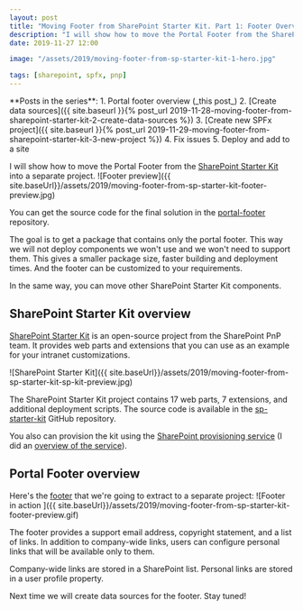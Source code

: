 ```yaml
---
layout: post
title: "Moving Footer from SharePoint Starter Kit. Part 1: Footer Overview"
description: "I will show how to move the Portal Footer from the SharePoint Starter Kit into a separate project. The goal is to get a package that contains only the portal footer. This way we will not deploy components we won't use and we won't need to support them. This gives a smaller package size, faster building and deployment times. And the footer can be customized to your requirements."
date: 2019-11-27 12:00

image: "/assets/2019/moving-footer-from-sp-starter-kit-1-hero.jpg"

tags: [sharepoint, spfx, pnp]
---
```


<aside markdown="1">
**Posts in the series**:
1. Portal footer overview (_this post_)
2. [Create data sources]({{ site.baseurl }}{% post_url 2019-11-28-moving-footer-from-sharepoint-starter-kit-2-create-data-sources %})
3. [Create new SPFx project]({{ site.baseurl }}{% post_url 2019-11-29-moving-footer-from-sharepoint-starter-kit-3-new-project %})
4. Fix issues
5. Deploy and add to a site
</aside>


I will show how to move the Portal Footer from the [SharePoint Starter Kit](https://github.com/SharePoint/sp-starter-kit) into a separate project.
![Footer preview]({{ site.baseUrl}}/assets/2019/moving-footer-from-sp-starter-kit-footer-preview.jpg)

You can get the source code for the final solution in the [portal-footer](https://github.com/dmitryrogozhny/sharepoint-lab/tree/master/footer/portal-footer) repository.

The goal is to get a package that contains only the portal footer. This way we will not deploy components we won't use and we won't need to support them. This gives a smaller package size, faster building and deployment times. And the footer can be customized to your requirements.

In the same way, you can move other SharePoint Starter Kit components.

## SharePoint Starter Kit overview
[SharePoint Starter Kit](https://github.com/SharePoint/sp-starter-kit) is an open-source project from the SharePoint PnP team. It provides web parts and extensions that you can use as an example for your intranet customizations.

![SharePoint Starter Kit]({{ site.baseUrl}}/assets/2019/moving-footer-from-sp-starter-kit-sp-kit-preview.jpg)

The SharePoint Starter Kit project contains 17 web parts, 7 extensions, and additional deployment scripts. The source code is available in the [sp-starter-kit](https://github.com/SharePoint/sp-starter-kit) GitHub repository.

You also can provision the kit using the [SharePoint provisioning service](https://provisioning.sharepointpnp.com/) (I did an [overview of the service](https://www.youtube.com/watch?v=BmzAyWWoY5s&list=PLNx4CZSyPNnvrAlLo6OJGG5kmcE3LRs0s&index=3)).

## Portal Footer overview
Here's the [footer](https://github.com/SharePoint/sp-starter-kit/blob/master/documentation/components/ext-portal-footer.md) that we're going to extract to a separate project:
![Footer in action ]({{ site.baseUrl}}/assets/2019/moving-footer-from-sp-starter-kit-footer-preview.gif)

The footer provides a support email address, copyright statement, and a list of links. In addition to company-wide links, users can configure personal links that will be available only to them.

Company-wide links are stored in a SharePoint list. Personal links are stored in a user profile property.

Next time we will create data sources for the footer. Stay tuned!
